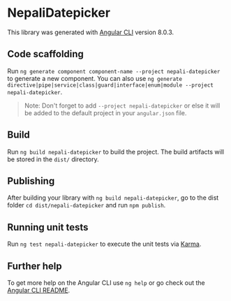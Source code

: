 # NepaliDatepicker

This library was generated with [Angular CLI](https://github.com/angular/angular-cli) version 8.0.3.

## Code scaffolding

Run `ng generate component component-name --project nepali-datepicker` to generate a new component. You can also use `ng generate directive|pipe|service|class|guard|interface|enum|module --project nepali-datepicker`.
> Note: Don't forget to add `--project nepali-datepicker` or else it will be added to the default project in your `angular.json` file. 

## Build

Run `ng build nepali-datepicker` to build the project. The build artifacts will be stored in the `dist/` directory.

## Publishing

After building your library with `ng build nepali-datepicker`, go to the dist folder `cd dist/nepali-datepicker` and run `npm publish`.

## Running unit tests

Run `ng test nepali-datepicker` to execute the unit tests via [Karma](https://karma-runner.github.io).

## Further help

To get more help on the Angular CLI use `ng help` or go check out the [Angular CLI README](https://github.com/angular/angular-cli/blob/master/README.md).
